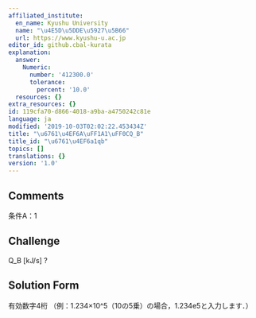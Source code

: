 ```yaml
---
affiliated_institute:
  en_name: Kyushu University
  name: "\u4E5D\u5DDE\u5927\u5B66"
  url: https://www.kyushu-u.ac.jp
editor_id: github.cbal-kurata
explanation:
  answer:
    Numeric:
      number: '412300.0'
      tolerance:
        percent: '10.0'
  resources: {}
extra_resources: {}
id: 119cfa70-d866-4018-a9ba-a4750242c81e
language: ja
modified: '2019-10-03T02:02:22.453434Z'
title: "\u6761\u4EF6A\uFF1A1\uFF0CQ_B"
title_id: "\u6761\u4EF6a1qb"
topics: []
translations: {}
version: '1.0'
---
```


## Comments
条件A：1

## Challenge
Q_B [kJ/s] ?

## Solution Form
有効数字4桁
（例：1.234×10^5（10の5乗）の場合，1.234e5と入力します．）




